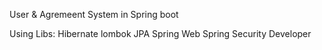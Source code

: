 User & Agremeent System in Spring boot 

Using Libs:
Hibernate
lombok
JPA 
Spring Web
Spring Security
Developer  

